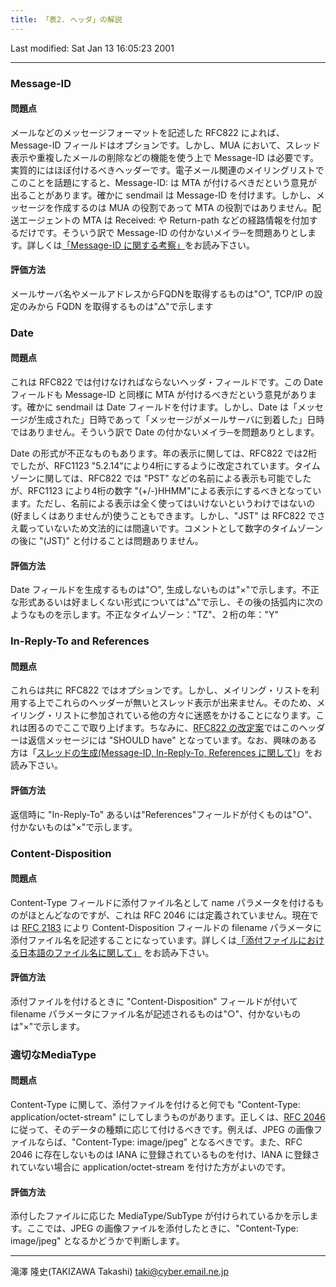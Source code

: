 ```yaml
---
title: 「表2. へッダ」の解説
---
```

Last modified: Sat Jan 13 16:05:23 2001

------------------------------------------------------------------------

### Message-ID

#### 問題点

メールなどのメッセージフォーマットを記述した RFC822 によれば、Message-ID フィールドはオプションです。しかし、MUA において、スレッド表示や重複したメールの削除などの機能を使う上で Message-ID は必要です。実質的にはほぼ付けるべきヘッダーです。電子メール関連のメイリングリストでこのことを話題にすると、Message-ID: は MTA が付けるべきだという意見が出ることがあります。確かに sendmail は Message-ID を付けます。しかし、メッセージを作成するのは MUA の役割であって MTA の役割ではありません。配送エージェントの MTA は Received: や Return-path などの経路情報を付加するだけです。そういう訳で Message-ID の付かないメイラ─を問題ありとします。詳しくは[「Message-ID に関する考察」](../essay/message-id.html)をお読み下さい。

#### 評価方法

メールサーバ名やメールアドレスからFQDNを取得するものは"○", TCP/IP の設定のみから FQDN を取得するものは"△"で示します

### Date

#### 問題点

これは RFC822 では付けなければならないヘッダ・フィールドです。この Date フィールドも Message-ID と同様に MTA が付けるべきだという意見があります。確かに sendmail は Date フィールドを付けます。しかし、Date は「メッセージが生成された」日時であって「メッセージがメールサーバに到着した」日時ではありません。そういう訳で Date の付かないメイラ─を問題ありとします。

Date の形式が不正なものもあります。年の表示に関しては、RFC822 では2桁でしたが、RFC1123 "5.2.14"により4桁にするように改定されています。タイムゾーンに関しては、RFC822 では "PST" などの名前による表示も可能でしたが、RFC1123 により4桁の数字 "(+/-)HHMM"による表示にするべきとなっています。ただし、名前による表示は全く使ってはいけないというわけではないの(好ましくはありませんが)使うこともできます。しかし、"JST" は RFC822 でさえ載っていないため文法的には間違いです。コメントとして数字のタイムゾーンの後に "(JST)" と付けることは問題ありません。

#### 評価方法

Date フィールドを生成するものは"○", 生成しないものは"×"で示します。不正な形式あるいは好ましくない形式については"△"で示し、その後の括弧内に次のようなものを示します。不正なタイムゾーン："TZ"、２桁の年："Y"

### In-Reply-To and References

#### 問題点

これらは共に RFC822 ではオプションです。しかし、メイリング・リストを利用する上でこれらのヘッダーが無いとスレッド表示が出来ません。そのため、メイリング・リストに参加されている他の方々に迷惑をかけることになります。これは困るのでここで取り上げます。ちなみに、[RFC822 の改定案](/emailref/internet-drafts/draft-ietf-drums-msg-fmt-08.txt)ではこのヘッダーは返信メッセージには "SHOULD have" となっています。なお、興味のある方は「[スレッドの生成(Message-ID, In-Reply-To, References に関して)](../essay/thread.html)」をお読み下さい。

#### 評価方法

返信時に "In-Reply-To" あるいは"References"フィールドが付くものは"○"、付かないものは"×"で示します。

### Content-Disposition

#### 問題点

Content-Type フィールドに添付ファイル名として name パラメータを付けるものがほとんどなのですが、これは RFC 2046 には定義されていません。現在では [RFC 2183](/emailref/RFC/rfc2183.txt) により Content-Disposition フィールドの filename パラメータに添付ファイル名を記述することになっています。詳しくは[「添付ファイルにおける日本語のファイル名に関して」](../essay/japanese-filename.html) をお読み下さい。

#### 評価方法

添付ファイルを付けるときに "Content-Disposition" フィールドが付いて filename パラメータにファイル名が記述されるものは"○"、付かないものは"×"で示します。

### 適切なMediaType

#### 問題点

Content-Type に関して、添付ファイルを付けると何でも "Content-Type: application/octet-stream" にしてしまうものがあります。正しくは、[RFC 2046](/emailref/RFC/rfc2046.txt) に従って、そのデータの種類に応じて付けるべきです。例えば、JPEG の画像ファイルならば、"Content-Type: image/jpeg" となるべきです。また、RFC 2046 に存在しないものは IANA に登録されているものを付け、IANA に登録されていない場合に application/octet-stream を付けた方がよいのです。

#### 評価方法

添付したファイルに応じた MediaType/SubType が付けられているかを示します。ここでは、JPEG の画像ファイルを添付したときに、"Content-Type: image/jpeg" となるかどうかで判断します。

------------------------------------------------------------------------

滝澤 隆史(TAKIZAWA Takashi)
<taki@cyber.email.ne.jp>
